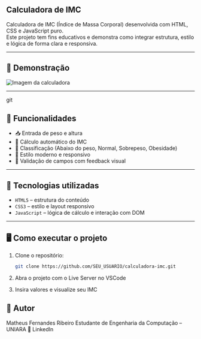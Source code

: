 ## Calculadora de IMC

Calculadora de IMC (Índice de Massa Corporal) desenvolvida com HTML, CSS e JavaScript puro.  
Este projeto tem fins educativos e demonstra como integrar estrutura, estilo e lógica de forma clara e responsiva.

---

## 📸 Demonstração

![Imagem da calculadora](img>screenshot.png)

---
git 
## 🚀 Funcionalidades

- 📥 Entrada de peso e altura
- 🧮 Cálculo automático do IMC
- 🧾 Classificação (Abaixo do peso, Normal, Sobrepeso, Obesidade)
- 🎨 Estilo moderno e responsivo
- 🎯 Validação de campos com feedback visual

---

## 📁 Tecnologias utilizadas

- `HTML5` – estrutura do conteúdo
- `CSS3` – estilo e layout responsivo
- `JavaScript` – lógica de cálculo e interação com DOM

---

## 🖥️ Como executar o projeto

1. Clone o repositório:
   ```bash
   git clone https://github.com/SEU_USUARIO/calculadora-imc.git
   ```
2. Abra o projeto com o Live Server no VSCode

3. Insira valores e visualize seu IMC


## 📘 Autor
Matheus Fernandes Ribeiro
Estudante de Engenharia da Computação – UNIARA
🔗 LinkedIn